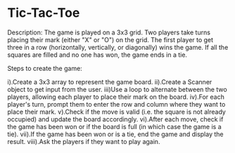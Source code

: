 # Tic-Tac-Toe
Description: The game is played on a 3x3 grid. Two players take turns placing their mark (either "X" or "O") on the grid. The first player to get three in a row (horizontally, vertically, or diagonally) wins the game. If all the squares are filled and no one has won, the game ends in a tie.

Steps to create the game:

i).Create a 3x3 array to represent the game board.
ii).Create a Scanner object to get input from the user.
iii)Use a loop to alternate between the two players, allowing each player to place their mark on the board.
iv).For each player's turn, prompt them to enter the row and column where they want to place their mark.
v).Check if the move is valid (i.e. the square is not already occupied) and update the board accordingly.
vi).After each move, check if the game has been won or if the board is full (in which case the game is a tie).
vii).If the game has been won or is a tie, end the game and display the result.
viii).Ask the players if they want to play again.
